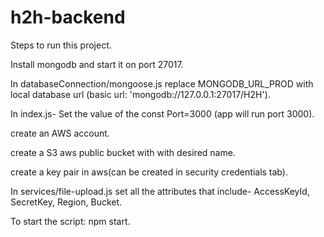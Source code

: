 # h2h-backend
Steps to run this project.

Install mongodb and start it on port 27017.   

In databaseConnection/mongoose.js replace MONGODB_URL_PROD with local database url (basic url: 'mongodb://127.0.0.1:27017/H2H').    

In index.js- Set the value of the const Port=3000 (app will run port 3000).

create an AWS account.

create a S3 aws public bucket with with desired name.

create a key pair in aws(can be created in security credentials tab).

In services/file-upload.js set all the attributes that include- AccessKeyId, SecretKey, Region, Bucket.

To start the script: npm start.
